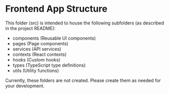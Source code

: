 # Frontend App Structure

This folder (src) is intended to house the following subfolders (as described in the project README):

- components (Reusable UI components)
- pages (Page components)
- services (API services)
- contexts (React contexts)
- hooks (Custom hooks)
- types (TypeScript type definitions)
- utils (Utility functions)

Currently, these folders are not created. Please create them as needed for your development. 